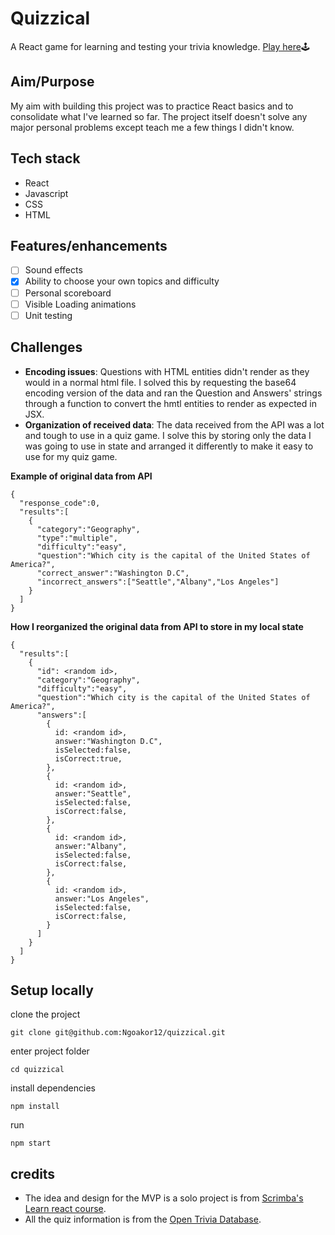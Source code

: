 # Quizzical
A React game for learning and testing your trivia knowledge. [Play here](https://www.ngoako.com/quizzical/)🕹

## Aim/Purpose
My aim with building this project was to practice React basics and to consolidate what I've learned so far. The project itself doesn't solve any major personal problems except teach me a few things I didn't know.

## Tech stack
- React
- Javascript
- CSS
- HTML

## Features/enhancements
- [ ] Sound effects
- [x] Ability to choose your own topics and difficulty
- [ ] Personal scoreboard
- [ ] Visible Loading animations
- [ ] Unit testing

## Challenges
- **Encoding issues**: Questions with HTML entities didn't render as they would in a normal html file. I solved this by requesting the base64 encoding version of the data and ran the Question and Answers' strings through a function to convert the hmtl entities to render as expected in JSX.
- **Organization of received data**: The data received from the API was a lot and tough to use in a quiz game. I solve this by storing only the data I was going to use in state and arranged it differently to make it easy to use for my quiz game.

**Example of original data from API**
```
{
  "response_code":0,
  "results":[
    {
      "category":"Geography",
      "type":"multiple",
      "difficulty":"easy",
      "question":"Which city is the capital of the United States of America?",
      "correct_answer":"Washington D.C",
      "incorrect_answers":["Seattle","Albany","Los Angeles"]
    }
  ]
}
```

**How I reorganized the original data from API to store in my local state**
```
{
  "results":[
    {
      "id": <random id>,
      "category":"Geography",
      "difficulty":"easy",
      "question":"Which city is the capital of the United States of America?",
      "answers":[
        {
          id: <random id>,
          answer:"Washington D.C",
          isSelected:false,
          isCorrect:true,
        },
        {
          id: <random id>,
          answer:"Seattle",
          isSelected:false,
          isCorrect:false,
        },
        {
          id: <random id>,
          answer:"Albany",
          isSelected:false,
          isCorrect:false,
        },
        {
          id: <random id>,
          answer:"Los Angeles",
          isSelected:false,
          isCorrect:false,
        }
      ]
    }
  ]
}
```

## Setup locally

clone the project
```
git clone git@github.com:Ngoakor12/quizzical.git
```
enter project folder
```
cd quizzical
```

install dependencies
```
npm install
```

run
```
npm start
```

## credits
- The idea and design for the MVP is a solo project is from [Scrimba's Learn react course](https://scrimba.com/learn/learnreact).
- All the quiz information is from the [Open Trivia Database](https://opentdb.com/).

<!--## screenshots-->
